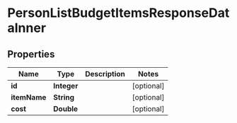 

# PersonListBudgetItemsResponseDataInner


## Properties

| Name | Type | Description | Notes |
|------------ | ------------- | ------------- | -------------|
|**id** | **Integer** |  |  [optional] |
|**itemName** | **String** |  |  [optional] |
|**cost** | **Double** |  |  [optional] |



